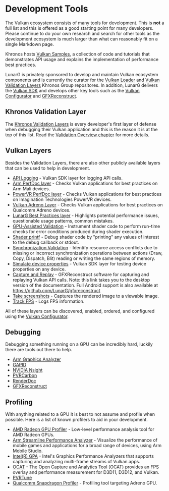 # Development Tools

The Vulkan ecosystem consists of many tools for development. This is **not** a full list and this is offered as a good starting point for many developers. Please continue to do your own research and search for other tools as the development ecosystem is much larger than what can reasonably fit on a single Markdown page.

Khronos hosts [Vulkan Samples](https://github.com/KhronosGroup/Vulkan-Samples), a collection of code and tutorials that demonstrates API usage and explains the implementation of performance best practices.

LunarG is privately sponsored to develop and maintain Vulkan ecosystem components and is currently the curator for the [Vulkan Loader](https://github.com/KhronosGroup/Vulkan-Loader) and [Vulkan Validation Layers](https://github.com/KhronosGroup/Vulkan-ValidationLayers) Khronos Group repositores. In addition, LunarG delivers the [Vulkan SDK](https://vulkan.lunarg.com/) and develops other key tools such as the [Vulkan Configurator](https://vulkan.lunarg.com/doc/sdk/latest/windows/vkconfig.html) and [GFXReconstruct](https://vulkan.lunarg.com/doc/sdk/1.2.154.1/windows/capture_tools.html).

## Khronos Validation Layer

The [Khronos Validation Layers](./validation_overview.md#khronos-validation-layer) is every developer's first layer of defense when debugging their Vulkan application and this is the reason it is at the top of this list. Read the [Validation Overview chapter](./validation_overview.md) for more details.

## Vulkan Layers

Besides the Validation Layers, there are also other publicly available layers that can be used to help in development.

- [API Logging](https://vulkan.lunarg.com/doc/sdk/latest/windows/api_dump_layer.html) - Vulkan SDK layer for logging API calls.
- [Arm PerfDoc layer](https://github.com/ARM-software/perfdoc) - Checks Vulkan applications for best practices on Arm Mali devices.
- [PowerVR PerfDoc layer](https://github.com/powervr-graphics/perfdoc) - Checks Vulkan applications for best practices on Imagination Technologies PowerVR devices.
- [Vulkan Adreno Layer](https://developer.qualcomm.com/software/adreno-gpu-sdk/tools) - Checks Vulkan applications for best practices on Qualcomm Adreno devices.
- [LunarG Best Practices layer](https://vulkan.lunarg.com/doc/sdk/latest/windows/best_practices.html) - Highlights potential performance issues, questionable usage patterns, common mistakes.
- [GPU-Assisted Validation](https://vulkan.lunarg.com/doc/sdk/latest/windows/gpu_validation.html) - Instrument shader code to perform run-time checks for error conditions produced during shader execution.
- [Shader printf](https://vulkan.lunarg.com/doc/sdk/latest/windows/debug_printf.html) - Debug shader code by "printing" any values of interest to the debug callback or stdout.
- [Synchronization Validation](https://vulkan.lunarg.com/doc/sdk/latest/windows/synchronization_usage.html) - Identify resource access conflicts due to missing or incorrect synchronization operations between actions (Draw, Copy, Dispatch, Blit) reading or writing the same regions of memory.
- [Simulate device properties](https://vulkan.lunarg.com/doc/sdk/latest/windows/device_simulation_layer.html) - Vulkan SDK layer for testing device properties on any device.
- [Capture and Replay](https://vulkan.lunarg.com/doc/sdk/latest/windows/capture_tools.html) - GFXReconstruct software for capturing and replaying Vulkan API calls. Note: this link takes you to the desktop version of the documentation. Full Android support is also available at <https://github.com/LunarG/gfxreconstruct>
- [Take screenshots](https://vulkan.lunarg.com/doc/sdk/latest/windows/screenshot_layer.html) - Captures the rendered image to a viewable image.
- [Track FPS](https://vulkan.lunarg.com/doc/sdk/latest/windows/monitor_layer.html) - Logs FPS information.

All of these layers can be discovered, enabled, ordered, and configured using the [Vulkan Configurator](https://vulkan.lunarg.com/doc/sdk/latest/windows/vkconfig.html).

## Debugging

Debugging something running on a GPU can be incredibly hard, luckily there are tools out there to help.

- [Arm Graphics Analyzer](https://developer.arm.com/tools-and-software/graphics-and-gaming/arm-mobile-studio/components/graphics-analyzer)
- [GAPID](https://github.com/google/gapid)
- [NVIDIA Nsight](https://developer.nvidia.com/nsight-graphics)
- [PVRCarbon](https://www.imgtec.com/developers/)
- [RenderDoc](https://renderdoc.org/)
- [GFXReconstruct](https://vulkan.lunarg.com/doc/sdk/latest/windows/capture_tools.html)

## Profiling

With anything related to a GPU it is best to not assume and profile when possible. Here is a list of known profilers to aid in your development.

- [AMD Radeon GPU Profiler](https://gpuopen.com/rgp/) - Low-level performance analysis tool for AMD Radeon GPUs.
- [Arm Streamline Performance Analyzer](https://developer.arm.com/tools-and-software/graphics-and-gaming/arm-mobile-studio/components/streamline-performance-analyzer) - Visualize the performance of mobile games and applications for a broad range of devices, using Arm Mobile Studio.
- [Intel(R) GPA](https://software.intel.com/content/www/us/en/develop/tools/graphics-performance-analyzers.html) - Intel's Graphics Performance Analyzers that supports capturing and analyzing multi-frame streams of Vulkan apps.
- [OCAT](https://github.com/GPUOpen-Tools/OCAT) - The Open Capture and Analytics Tool (OCAT) provides an FPS overlay and performance measurement for D3D11, D3D12, and Vulkan.
- [PVRTune](https://www.imgtec.com/developers/)
- [Qualcomm Snapdragon Profiler](https://developer.qualcomm.com/software/snapdragon-profiler) - Profiling tool targeting Adreno GPU.
